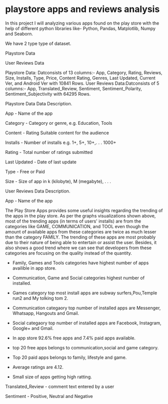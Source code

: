 # playstore apps and reviews analysis
In this project I will analyzing various apps found on the play store with the help of different python libraries like- Python, Pandas, Matplotlib, Numpy and Seaborn.

We have 2 type type of dataset.

Playstore Data

User Reviews Data

Playstore Data: Datconsists of 13 columns:- App, Category, Rating, Reviews, Size, Installs, Type, Price, Content Rating, Genres, Last Updated, Current Ver, and Android Ver with 10841 Rows.
User Reviews Data:Datconsists of 5 columns:- App, Translated_Review, Sentiment, Sentiment_Polarity, Sentiment_Subjectivity with 64295 Rows.

Playstore Data Data Description.

App - Name of the app

Category - Category or genre, e.g. Education, Tools

Content - Rating Suitable content for the audience

Installs - Number of installs e.g. 1+, 5+, 10+,. . . 1000+

Rating - Total number of ratings submitted

Last Updated - Date of last update

Type - Free or Paid

Size - Size of app in k (kilobyte), M (megabyte), . . .

User Reviews Data Description.

App - Name of the app

The Play Store Apps provides some useful insights regarding the trending of the apps in the play store. As per the graphs visualizations shown above, most of the trending apps (in terms of users' installs) are from the categories like GAME, COMMUNICATION, and TOOL even though the amount of available apps from these categories are twice as much lesser than the category FAMILY. The trending of these apps are most probably due to their nature of being able to entertain or assist the user. Besides, it also shows a good trend where we can see that developers from these categories are focusing on the quality instead of the quantity.

*   Family, Games and Tools categories have highest number of apps availible in app store.
*   Communication, Game and Social categories highest number of installed.
*   Games category top most install apps are subway surfers,Pou,Temple run2 and My tolking tom 2.
*   Communication categaory top number of installed apps are Messenger, Whatsapp, Hangouts and Gmail.

*   Social categaory top number of installed apps are Facebook, Instagram, Google+ and Gmail.

*   In app store 92.6% free apps and 7.4% paid apps available.
*   top 20 free apps belongs to communication,social and game category.


*   Top 20 paid apps belongs to family, lifestyle and game.

*   Average ratings are 4.12.
*   Small size of apps getting high ratting.






Translated_Review - comment text entered by a user

Sentiment - Positive, Neutral and Negative
